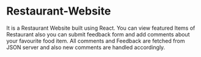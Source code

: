 # Restaurant-Website
It is a Restaurant Website built using React. You can view featured Items of Restaurant also you can submit feedback form and add comments about your favourite food item. All comments and Feedback are fetched from JSON server and also new comments are handled accordingly.
